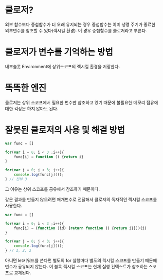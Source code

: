 # 클로저?

외부 함수보다 중첩함수가 더 오래 유지되는 경우  중첨함수는 이미 생명 주기가 종료한 외부변수를 참조할 수 있다(렉시컬 환경). 이 경우 중첩함수를 클로저라고 부른다. 

# 클로저가 변수를 기억하는 방법

내부슬롯 Environment에 상위스코프의 렉시컬 환경을 저장한다.

# 똑똑한 엔진

클로저는 상위 스코프에서 필요한 변수만 참조하고 있기 때문에 불필요한 메모리 점유에 대한 걱정은 하지 않아도 된다. 

# 잘못된 클로저의 사용 및 해결 방법

```jsx
var func = []

for(var i = 0; i < 3 ;i++){
	func[i] = function () {return i}
}

for(var j = 0; j < 3; j++){
	console.log(func[j]());
} // 전부 3
```

그 이유는 상위 스코프를 공유해서 참조하기 때문이다. 

같은 결과를 만들지 않으려면 매개변수로 전달해서 클로저의 독자적인 렉시컬 스코프를 사용한다. 

```jsx
var func = []

for(var i = 0; i < 3 ;i++){
	func[i] = (function (id) {return function () {return i}}))(i)
}

for(var j = 0; j < 3; j++){
	console.log(func[j]());
} // 1, 2, 3
```

아니면 let키워드를 쓴다면 별도의 for 실행마다 별도의 렉시컬 스코프를 만들기 때문에 변수가 공유되지 않는다. 이 블록 렉시컬 스코프는 현재 실행 컨텍스트가 참조하는 스코프로 교체된다.

